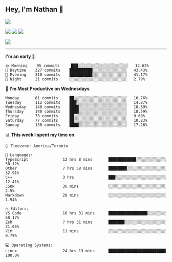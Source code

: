 ## Hey, I'm Nathan 👋

![](https://visitor-badge.laobi.icu/badge?page_id=nathan13888.visiter.badge)

[![](https://img.shields.io/badge/OS-Ubuntu-blue?style=flat-square&logo=ubuntu&logoColor=white)](https://en.wikipedia.org/wiki/Linux)
[![](https://img.shields.io/badge/Editor-VSCodeInsiders-blue?style=flat-square&logo=visual-studio-code&logoColor=white)](https://code.visualstudio.com/)
[![](https://img.shields.io/badge/Editor-Neovim-blue?style=flat-square&logo=vim&logoColor=white)](https://github.com/neovim/neovim)

![](https://github-readme-stats.vercel.app/api?username=Nathan13888&show_icons=true&theme=dracula&hide=stars&count_private=true)

---

<!--START_SECTION:waka-->
**I'm an early 🐤** 

```text
🌞 Morning    95 commits     ███░░░░░░░░░░░░░░░░░░░░░░   12.62% 
🌆 Daytime    327 commits    ██████████░░░░░░░░░░░░░░░   43.43% 
🌃 Evening    310 commits    ██████████░░░░░░░░░░░░░░░   41.17% 
🌙 Night      21 commits     ░░░░░░░░░░░░░░░░░░░░░░░░░   2.79%

```
📅 **I'm Most Productive on Wednesdays** 

```text
Monday       81 commits     ██░░░░░░░░░░░░░░░░░░░░░░░   10.76% 
Tuesday      112 commits    ███░░░░░░░░░░░░░░░░░░░░░░   14.87% 
Wednesday    140 commits    ████░░░░░░░░░░░░░░░░░░░░░   18.59% 
Thursday     140 commits    ████░░░░░░░░░░░░░░░░░░░░░   18.59% 
Friday       73 commits     ██░░░░░░░░░░░░░░░░░░░░░░░   9.69% 
Saturday     77 commits     ██░░░░░░░░░░░░░░░░░░░░░░░   10.23% 
Sunday       130 commits    ████░░░░░░░░░░░░░░░░░░░░░   17.26%

```


📊 **This week I spent my time on** 

```text
⌚︎ Timezone: America/Toronto

💬 Languages: 
TypeScript               12 hrs 8 mins       ████████████░░░░░░░░░░░░░   50.12% 
Other                    7 hrs 58 mins       ████████░░░░░░░░░░░░░░░░░   32.91% 
C++                      3 hrs               ███░░░░░░░░░░░░░░░░░░░░░░   12.41% 
JSON                     36 mins             ░░░░░░░░░░░░░░░░░░░░░░░░░   2.5% 
Markdown                 28 mins             ░░░░░░░░░░░░░░░░░░░░░░░░░   1.94%

🔥 Editors: 
VS Code                  16 hrs 31 mins      █████████████████░░░░░░░░   68.17% 
Zsh                      7 hrs 31 mins       ███████░░░░░░░░░░░░░░░░░░   31.05% 
Vim                      11 mins             ░░░░░░░░░░░░░░░░░░░░░░░░░   0.79%

💻 Operating Systems: 
Linux                    24 hrs 13 mins      █████████████████████████   100.0%

```


<!--END_SECTION:waka-->
